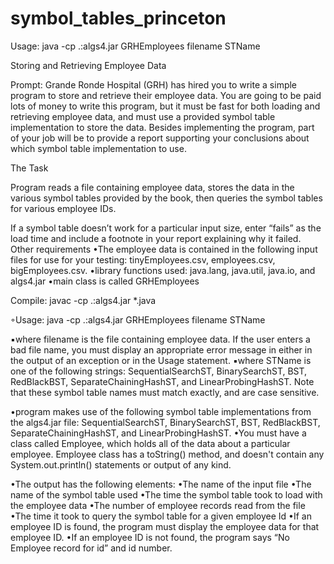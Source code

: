 # symbol_tables_princeton
Usage:      java   -cp .:algs4.jar GRHEmployees filename STName 

Storing and Retrieving Employee Data

Prompt:
  Grande Ronde Hospital (GRH) has hired you to write a simple program to store and retrieve their 
  employee data.  You are going to be paid lots of money to write this program, but it must be fast for 
  both loading and retrieving employee data, and must use a provided symbol table implementation to 
  store the data.
  Besides implementing the program, part of your job will be to provide a report supporting your 
  conclusions about which symbol table implementation to use.


The Task

Program reads a file containing employee data, stores the data in the various symbol tables provided by the book, then queries the symbol tables for various employee IDs.



If a symbol table doesn’t work for a particular input size, enter “fails” as the load time and include 
a footnote in your report explaining why it failed.
Other requirements
•The employee data is contained in the following input files for use for your testing: 
tinyEmployees.csv, employees.csv, bigEmployees.csv. 
•library functions used: java.lang, java.util, java.io, and algs4.jar
•main class is called GRHEmployees

Compile:     javac -cp .:algs4.jar *.java

◦Usage:      java   -cp .:algs4.jar GRHEmployees filename STName

▪where filename is the file containing employee data.  If the user enters a bad file name, 
you must display an appropriate error message in either in the output of an exception or 
in the Usage statement.
▪where STName is one of the following strings: SequentialSearchST, BinarySearchST, 
BST, RedBlackBST, SeparateChainingHashST, and LinearProbingHashST.  Note that 
these symbol table names must match exactly, and are case sensitive.  

•program makes use of the following symbol table implementations from the algs4.jar 
file:  SequentialSearchST, BinarySearchST, BST, RedBlackBST, SeparateChainingHashST, 
and LinearProbingHashST.
•You must have a class called Employee, which holds all of the data about a particular 
employee.  Employee class has a toString() method, and doesn't contain any 
System.out.println() statements or output of any kind.

•The output has the following elements:
•The name of the input file
•The name of the symbol table used
•The time the symbol table took to load with the employee data
•The number of employee records read from the file
•The time it took to query the symbol table for a given employee Id
•If an employee ID is found, the program must display the employee data for that 
employee ID.
•If an employee ID is not found, the program says “No Employee record for id” 
and id number.

